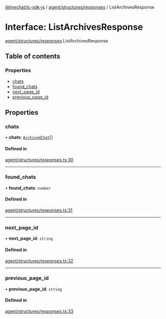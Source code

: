 [@livechat/lc-sdk-js](../README.md) / [agent/structures/responses](../modules/agent_structures_responses.md) / ListArchivesResponse

# Interface: ListArchivesResponse

[agent/structures/responses](../modules/agent_structures_responses.md).ListArchivesResponse

## Table of contents

### Properties

- [chats](agent_structures_responses.ListArchivesResponse.md#chats)
- [found\_chats](agent_structures_responses.ListArchivesResponse.md#found_chats)
- [next\_page\_id](agent_structures_responses.ListArchivesResponse.md#next_page_id)
- [previous\_page\_id](agent_structures_responses.ListArchivesResponse.md#previous_page_id)

## Properties

### chats

• **chats**: [`ArchivedChat`](agent_structures_structures.ArchivedChat.md)[]

#### Defined in

[agent/structures/responses.ts:30](https://github.com/livechat/lc-sdk-js/blob/8462be9/src/agent/structures/responses.ts#L30)

___

### found\_chats

• **found\_chats**: `number`

#### Defined in

[agent/structures/responses.ts:31](https://github.com/livechat/lc-sdk-js/blob/8462be9/src/agent/structures/responses.ts#L31)

___

### next\_page\_id

• **next\_page\_id**: `string`

#### Defined in

[agent/structures/responses.ts:32](https://github.com/livechat/lc-sdk-js/blob/8462be9/src/agent/structures/responses.ts#L32)

___

### previous\_page\_id

• **previous\_page\_id**: `string`

#### Defined in

[agent/structures/responses.ts:33](https://github.com/livechat/lc-sdk-js/blob/8462be9/src/agent/structures/responses.ts#L33)

